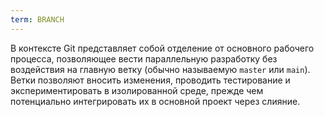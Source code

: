 ```yaml
---
term: BRANCH
---
```


В контексте Git представляет собой отделение от основного рабочего процесса, позволяющее вести параллельную разработку без воздействия на главную ветку (обычно называемую `master` или `main`). Ветки позволяют вносить изменения, проводить тестирование и экспериментировать в изолированной среде, прежде чем потенциально интегрировать их в основной проект через слияние.